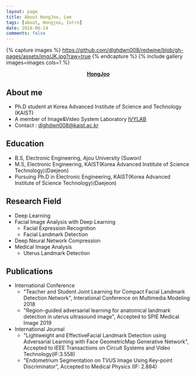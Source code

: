 ```yaml
---
layout: page
title: About HongJoo, Lee
tags: [about, Hongjoo, Intro]
date: 2018-06-14
comments: false
---
```


{% capture images %}
    https://github.com/dlghdwn008/redwine/blob/gh-pages/assets/img/JK.jpg?raw=true
{% endcapture %}
{% include gallery images=images cols=1 %}
<center><a href="https://dlghdwn008.github.io/redwine/about/"><b>HongJoo</b></a></center>

## About me
* Ph.D student at Korea Advanced Institute of Science and Technology (KAIST)
* A member of Image&Video System Laboratory [IVYLAB](http://ivylab.kaist.ac.kr)
* Contact : dlghdwn008@kaist.ac.kr

## Education
* B.S, Electronic Engineering, Ajou University (Suwon)
* M.S, Electronic Engineering, KAIST(Korea Advanced Institute of Science Technology)(Daejeon)
* Pursuing Ph.D in Electronic Engineering, KAIST(Korea Advanced Institute of Science Technology)(Daejeon)

## Research Field
* Deep Learning
* Facial Image Analysis with Deep Learning
  - Facial Expression Recognition
  - Facial Landmark Detection
 * Deep Neural Network Compression
 * Medical Image Analysis
    - Uterus Landmark Detection

## Publications
* International Conference
    - "Teacher and Student Joint Learning for Compact Facial Landmark Detection Network", Interational Conference on Multimedia Modeling 2018
    - "Region-guided adversarial learning for anatomical landmark detection in uterus ultrasound image", Accepted to SPIE Medical Image 2019
* International Journal
    - "Lightweight and EffectiveFacial Landmark Detection using Adversarial Learning with Face GeometricMap Generative Network", Accepted to IEEE Transactions on Circuit Systems and Video Technology(IF:3.558)
    - "Endometrium Segmentation on TVUS Image Using Key-point Discriminator",
Accepted to Medical Physics (IF: 2.884)
